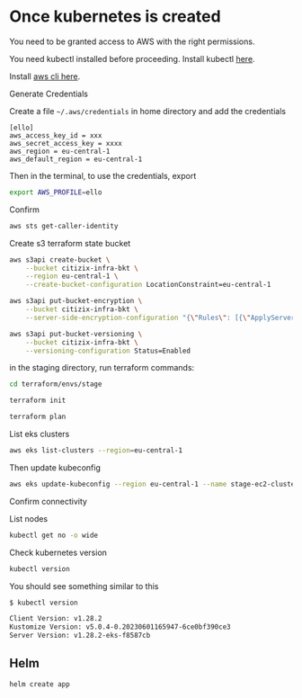 # Once kubernetes is created

You need to be granted access to AWS with the right permissions.

You need kubectl installed before proceeding. Install kubectl [here](https://kubernetes.io/docs/tasks/tools/).

Install [aws cli here](https://aws.amazon.com/cli/).

Generate Credentials

Create a file `~/.aws/credentials` in home directory and add the credentials

```config
[ello]
aws_access_key_id = xxx
aws_secret_access_key = xxxx
aws_region = eu-central-1
aws_default_region = eu-central-1
```

Then in the terminal, to use the credentials, export

```sh
export AWS_PROFILE=ello
```

Confirm

```sh
aws sts get-caller-identity
```

Create s3 terraform state bucket

```sh
aws s3api create-bucket \
    --bucket citizix-infra-bkt \
    --region eu-central-1 \
    --create-bucket-configuration LocationConstraint=eu-central-1

aws s3api put-bucket-encryption \
    --bucket citizix-infra-bkt \
    --server-side-encryption-configuration "{\"Rules\": [{\"ApplyServerSideEncryptionByDefault\":{\"SSEAlgorithm\": \"AES256\"}}]}"

aws s3api put-bucket-versioning \
    --bucket citizix-infra-bkt \
    --versioning-configuration Status=Enabled
```

in the staging directory, run terraform commands:

```sh
cd terraform/envs/stage

terraform init

terraform plan
```

List eks clusters

```sh
aws eks list-clusters --region=eu-central-1
```

Then update kubeconfig

```sh
aws eks update-kubeconfig --region eu-central-1 --name stage-ec2-cluster
```

Confirm connectivity

List nodes

```sh
kubectl get no -o wide
```

Check kubernetes version

```sh
kubectl version
```

You should see something similar to this

```sh
$ kubectl version

Client Version: v1.28.2
Kustomize Version: v5.0.4-0.20230601165947-6ce0bf390ce3
Server Version: v1.28.2-eks-f8587cb
```

## Helm

```sh
helm create app
```
